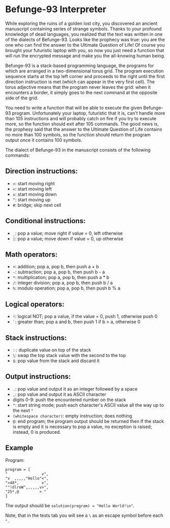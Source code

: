 # Befunge-93 Interpreter

While exploring the ruins of a golden lost city, you discovered an ancient manuscript containing series of strange symbols. Thanks to your profound knowledge of dead languages, you realized that the text was written in one of the dialects of Befunge-93. Looks like the prophecy was true: you are the one who can find the answer to the Ultimate Question of Life! Of course you brought your futuristic laptop with you, so now you just need a function that will run the encrypted message and make you the all-knowing human being.

Befunge-93 is a stack-based programming language, the programs for which are arranged in a two-dimensional torus grid. The program execution sequence starts at the top left corner and proceeds to the right until the first direction instruction is met (which can appear in the very first cell). The torus adjective means that the program never leaves the grid: when it encounters a border, it simply goes to the next command at the opposite side of the grid.

You need to write a function that will be able to execute the given Befunge-93 program. Unfortunately your laptop, futuristic that it is, can't handle more than 105 instructions and will probably catch on fire if you try to execute more, so the function should exit after 105 commands. The good news is, the prophesy said that the answer to the Ultimate Question of Life contains no more than 100 symbols, so the function should return the program output once it contains 100 symbols.

The dialect of Befunge-93 in the manuscript consists of the following commands:

## Direction instructions:
- `>`: start moving right
- `<`: start moving left
- `v`: start moving down
- `^`: start moving up
- `#`: bridge; skip next cell

## Conditional instructions:
- `_`: pop a value; move right if value = 0, left otherwise
- `|`: pop a value; move down if value = 0, up otherwise

## Math operators:
- `+`: addition; pop a, pop b, then push a + b
- `-`: subtraction; pop a, pop b, then push b - a
- `*`: multiplication; pop a, pop b, then push a * b
- `/`: integer division; pop a, pop b, then push b / a
- `%`: modulo operation; pop a, pop b, then push b % a

## Logical operators:
- `!`: logical NOT; pop a value, if the value = 0, push 1, otherwise push 0
- `` ` ``: greater than; pop a and b, then push 1 if b > a, otherwise 0

## Stack instructions:
- `::` duplicate value on top of the stack
- `\`: swap the top stack value with the second to the top
- `$`: pop value from the stack and discard it

## Output instructions:
- `.`: pop value and output it as an integer followed by a space
- `,`: pop value and output it as ASCII character
- digits 0-9: push the encountered number on the stack
- `"`: start string mode; push each character's ASCII value all the way up to the next `"`
- `(whitespace character)`: empty instruction; does nothing
- `@`: end program; the program output should be returned then
If the stack is empty and it is necessary to pop a value, no exception is raised; instead, 0 is produced.

## Example

Program:

```
program = [
"               v",
"v  ,,,,,"Hello"<",
">48*,          v",
""!dlroW",,,,,,v>",
"25*,@         > "
]
```

The output should be `solution(program) = "Hello World!\n"`.

Note, that in the tests tab you will see a `\` as an escape symbol before each `"`.